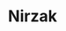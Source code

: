 ---
title: Nirzak
github: https://github.com/Nirzak
mode: dark
transition: 3s
archetype:
- Little Bit of Everything
- Badges | Tags | Icons
---